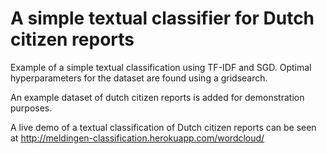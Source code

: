 # A simple textual classifier for Dutch citizen reports

Example of a simple textual classification using TF-IDF and SGD. Optimal hyperparameters for the dataset are found using a gridsearch.

An example dataset of dutch citizen reports is added for demonstration purposes.

A live demo of a textual classification of Dutch citizen reports can be seen at http://meldingen-classification.herokuapp.com/wordcloud/